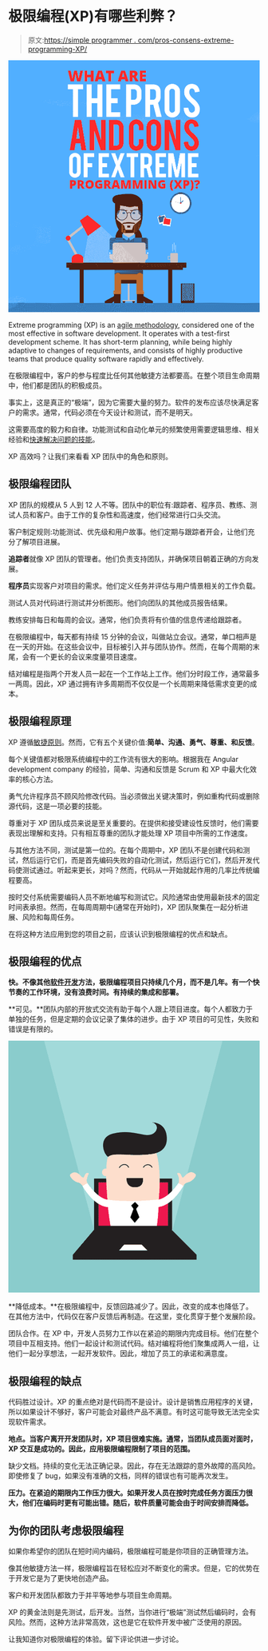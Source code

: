 # 极限编程(XP)有哪些利弊？

> 原文:[https://simple programmer . com/pros-consens-extreme-programming-XP/](https://simpleprogrammer.com/pros-cons-extreme-programming-xp/)

![](img/f98c91a2691f3d88352cca4aa2bc6bee.png)

Extreme programming (XP) is an [agile methodology](https://simpleprogrammer.com/how-to-build-agile-software/), considered one of the most effective in software development. It operates with a test-first development scheme. It has short-term planning, while being highly adaptive to changes of requirements, and consists of highly productive teams that produce quality software rapidly and effectively.

在极限编程中，客户的参与程度比任何其他敏捷方法都要高。在整个项目生命周期中，他们都是团队的积极成员。

事实上，这是真正的“极端”，因为它需要大量的努力。软件的发布应该尽快满足客户的需求。通常，代码必须在今天设计和测试，而不是明天。

这需要高度的毅力和自律。功能测试和自动化单元的频繁使用需要逻辑思维、相关经验和[快速解决问题的技能](http://simpleprogrammer.com/softskills)。

XP 高效吗？让我们来看看 XP 团队中的角色和原则。

## 极限编程团队

XP 团队的规模从 5 人到 12 人不等。团队中的职位有:跟踪者、程序员、教练、测试人员和客户。由于工作的复杂性和高速度，他们经常进行口头交流。

客户制定规则:功能测试、优先级和用户故事。他们定期与跟踪者开会，让他们充分了解项目进展。

**追踪者**就像 XP 团队的管理者。他们负责支持团队，并确保项目朝着正确的方向发展。

**程序员**实现客户对项目的需求。他们定义任务并评估与用户情景相关的工作负载。

测试人员对代码进行测试并分析图形。他们向团队的其他成员报告结果。

教练安排每日和每周的会议。通常，他们负责将有价值的信息传递给跟踪者。

在极限编程中，每天都有持续 15 分钟的会议，叫做站立会议。通常，单口相声是在一天的开始。在这些会议中，目标被引入并与团队协作。然而，在每个周期的末尾，会有一个更长的会议来度量项目速度。

结对编程是指两个开发人员一起在一个工作站上工作。他们分时段工作，通常最多一两周。因此，XP 通过拥有许多周期而不仅仅是一个长周期来降低需求变更的成本。

## 极限编程原理

XP 遵循[敏捷原则](https://www.agilealliance.org/agile101/12-principles-behind-the-agile-manifesto/)。然而，它有五个关键价值:**简单、沟通、勇气、尊重、**和**反馈**。

每个关键值都对极限系统编程中的工作流有很大的影响。根据我在 Angular development company 的经验，简单、沟通和反馈是 Scrum 和 XP 中最大化效率的核心方法。

勇气允许程序员不顾风险修改代码。当必须做出关键决策时，例如重构代码或删除源代码，这是一项必要的技能。

尊重对于 XP 团队成员来说是至关重要的。在提供和接受建设性反馈时，他们需要表现出理解和支持。只有相互尊重的团队才能处理 XP 项目中所需的工作速度。

与其他方法不同，测试是第一位的。在每个周期中，XP 团队不是创建代码和测试，然后运行它们，而是首先编码失败的自动化测试，然后运行它们，然后开发代码使测试通过。听起来更长，对吗？然而，代码从一开始就起作用的几率比传统编程要高。

按时交付系统需要编码人员不断地编写和测试它。风险通常由使用最新技术的固定时间表承担。然而，在每周周期中(通常在开始时)，XP 团队聚集在一起分析进展、风险和每周任务。

在将这种方法应用到您的项目之前，应该认识到极限编程的优点和缺点。

## 极限编程的优点

**快。不像其他[软件开发](https://simpleprogrammer.com/get-started-software-development-2/)方法，极限编程项目只持续几个月，而不是几年。有一个快节奏的工作环境，没有浪费时间。有持续的集成和部署。**

**可见。**团队内部的开放式交流有助于每个人跟上项目进度。每个人都致力于单独的任务，但是定期的会议记录了集体的进步。由于 XP 项目的可见性，失败和错误是有限的。

**![](img/1338b25468a8afd75f7489c580ea0962.png)**

**降低成本。**在极限编程中，反馈回路减少了。因此，改变的成本也降低了。在其他方法中，代码仅在客户反馈后再制造。在这里，变化贯穿于整个发展阶段。

团队合作。在 XP 中，开发人员努力工作以在紧迫的期限内完成目标。他们在整个项目中互相支持。他们一起设计和测试代码。结对编程将他们聚集成两人一组，让他们一起分享想法，一起开发软件。因此，增加了员工的承诺和满意度。

## 极限编程的缺点

代码胜过设计。XP 的重点绝对是代码而不是设计。设计是销售应用程序的关键，所以如果设计不够好，客户可能会对最终产品不满意。有时这可能导致无法完全实现软件需求。

**地点。当客户离开开发团队时，XP 项目很难实施。通常，当团队成员面对面时，XP 交互是成功的。因此，应用极限编程限制了项目的范围。**

缺少文档。持续的变化无法正确记录。因此，存在无法跟踪的意外故障的高风险。即使修复了 bug，如果没有准确的文档，同样的错误也有可能再次发生。

**压力。在紧迫的期限内工作压力很大。如果开发人员在按时完成任务方面压力很大，他们在编码时更有可能出错。随后，软件质量可能会由于时间安排而降低。**

## 为你的团队考虑极限编程

如果你希望你的团队在短时间内编码，极限编程可能是你项目的正确管理方法。

像其他敏捷方法一样，极限编程旨在轻松应对不断变化的需求。但是，它的优势在于开发它是为了更快地创造产品。

客户和开发团队都致力于并平等地参与项目生命周期。

XP 的黄金法则是先测试，后开发。当然，当你进行“极端”测试然后编码时，会有风险。然而，这种方法非常高效，这也是它在软件开发中被广泛使用的原因。

让我知道你对极限编程的体验。留下评论供进一步讨论。